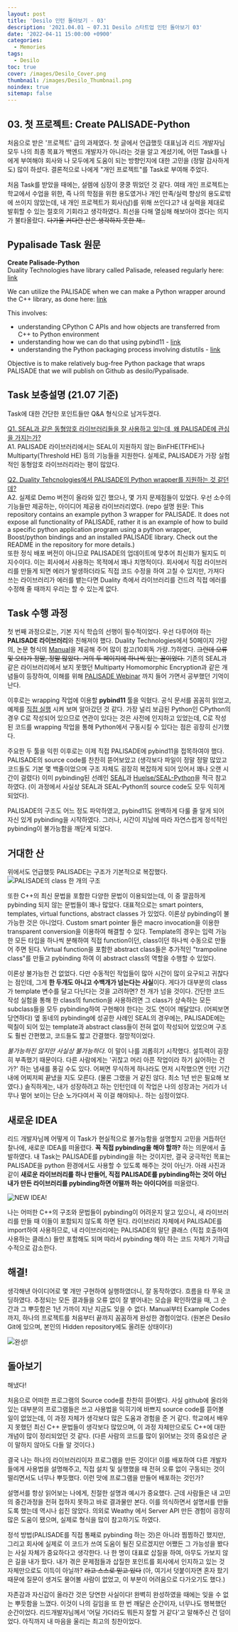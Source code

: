 ```yaml
---
layout: post
title: 'Desilo 인턴 돌아보기 - 03'
description: '2021.04.01 ~ 07.31 Desilo 스타트업 인턴 돌아보기 03'
date: '2022-04-11 15:00:00 +0900'
categories:
  - Memories
tags:
  - Desilo
toc: true
cover: /images/Desilo_Cover.png
thumbnail: /images/Desilo_Thumbnail.png
noindex: true
sitemap: false
---
```


## 03. 첫 프로젝트: Create PALISADE-Python
처음으로 받은 '프로젝트' 급의 과제였다. 첫 글에서 언급했듯 대표님과 리드 개발자님 모두 나의 최종 목표가 백엔드 개발자가 아니라는 것을 알고 계셨기에, 어떤 Task를 나에게 부여해야 회사와 나 모두에게 도움이 되는 방향인지에 대한 고민을 (정말 감사하게도) 많이 하셨다. 결론적으로 나에게 "개인 프로젝트"를 Task로 부여해 주었다. 

<!-- more -->

처음 Task를 받았을 때에는, 설렘에 심장이 쿵쿵 뛰었던 것 같다. 여태 개인 프로젝트는 학교에서 수업을 위한, 즉 나의 학점을 위한 용도였거나 개인 만족/실력 향상의 용도로밖에 쓰이지 않았는데, 내 개인 프로젝트가 회사(남)를 위해 쓰인다고? 내 실력을 제대로 발휘할 수 있는 절호의 기회라고 생각하였다. 최선을 다해 열심해 해보아야 겠다는 의지가 불타올랐다. ~~다가올 커다란 산은 생각하지 못한 채..~~

## Pypalisade Task 원문
**Create Palisade-Python**  
Duality Technologies have library called Palisade, released regularly here: [link](https://gitlab.com/palisade/palisade-release)

We can utilize the PALISADE when we can make a Python wrapper around the C++ library, as done here: [link](https://github.com/Huelse/SEAL-Python/blob/master/src/wrapper.cpp)

This involves:
- understanding CPython C APIs and how objects are transferred from C++ to Python environment
- understanding how we can do that using pybind11 - [link](https://pybind11.readthedocs.io/en/stable/basics.html)
- understanding the Python packaging process involving distutils - [link](https://docs.python.org/3/library/distutils.html)

Objective is to make relatively bug-free Python package that wraps PALISADE that we will publish on Github as desilo/Pypalisade.


## Task 보충설명 (21.07 기준)
Task에 대한 간단한 포인트들만 Q&A 형식으로 남겨두겠다.  

<u>Q1. SEAL과 같은 동형암호 라이브러리들을 잘 사용하고 있는데, 왜 PALISADE에 관심을 가지는가?</u>  
A1. PALISADE 라이브러리에서는 SEAL이 지원하지 않는 BinFHE(TFHE)나 Multiparty(Threshold HE) 등의 기능들을 지원한다. 실제로, PALISADE가 가장 실험적인 동형암호 라이브러리라는 평이 많았다.

<u>Q2. Duality Tehcnologies에서 PALISADE의 Python wrapper를 지원하는 것 같던데?</u>  
A2. 실제로 Demo 버전이 올라와 있긴 했으나, 몇 가지 문제점들이 있었다. 우선 소수의 기능들만 제공하는, 아이디어 제공용 라이브러리였다. (repo 설명 원문: This repository contains an example python 3 wrapper for PALISADE. It does not expose all functionality of PALISADE, rather it is an example of how to build a specific python application program using a python wrapper, Boost/python bindings and an installed PALISADE library. Check out the README in the repository for more details.)   
또한 정식 배포 버전이 아니므로 PALISADE의 업데이트에 맞추어 최신화가 될지도 미지수이다. 이는 회사에서 사용하는 목적에서 꽤나 치명적이다. 회사에서 직접 라이브러리를 만들게 되면 에러가 발생하더라도 직접 코드 수정을 하여 고칠 수 있지만, 가져다 쓰는 라이브러리가 에러를 뱉는다면 Duality 측에서 라이브러리를 건드려 직접 에러를 수정해 줄 때까지 우리는 할 수 있는게 없다.


## Task 수행 과정
첫 번째 과정으로는, 기본 지식 학습의 선행이 필수적이었다. 우선 다루어야 하는 **PALISADE 라이브러리**와 친해져야 했다. Duality Technologies에서 50페이지 가량의, 논문 형식의 [Manual](https://gitlab.com/palisade/palisade-release/-/blob/master/doc/palisade_manual.pdf)을 제공해 주어 많이 참고(10회독 가량..?)하였다. ~~그런데 오류 및 오타가 정말, 정말 많았다. 거의 두 페이지에 하나씩 있는 꼴이었다.~~ 기존의 SEAL과 같은 라이브러리에서 보지 못했던 Multiparty Homomorphic Encryption과 같은 개념들이 등장하여, 이해를 위해 [PALISADE Webinar](https://www.youtube.com/channel/UC1qByOsQina1rpZ8AGl5TZw/videos) 까지 들어 가면서 공부했던 기억이 난다. 

이후로는 wrapping 작업에 이용할 **pybind11** 툴을 익혔다. 공식 문서를 꼼꼼히 읽었고, 예제를 [직접 실행](https://github.com/yxxshin/Yeonsang_Study/tree/master/pybind11) 시켜 보며 알아갔던 것 같다. 가장 널리 보급된 Python인 CPython의 경우 C로 작성되어 있으므로 연관이 있다는 것은 사전에 인지하고 있었는데, C로 작성된 코드를 wrapping 작업을 통해 Python에서 구동시킬 수 있다는 점은 굉장히 신기했다. 

주요한 두 툴을 익힌 이후로는 이제 직접 PALISADE에 pybind11을 접목하여야 했다. PALISADE의 source code를 찬찬히 뜯어보았고 (생각보다 파일이 정말 정말 많았고 코드들도 기본 몇 백줄이었으며 구조 자체도 굉장히 복잡하게 되어 있어서 꽤나 오랜 시간이 걸렸다) 이미 pybinding된 선례인 [SEAL](https://github.com/microsoft/SEAL)과 [Huelse/SEAL-Python](https://github.com/Huelse/SEAL-Python/blob/master/src/wrapper.cpp)을 적극 참고하였다. (이 과정에서 사실상 SEAL과 SEAL-Python의 source code도 모두 익히게 되었다). 

PALISADE의 구조도 어느 정도 파악하였고, pybind11도 완벽하게 다룰 줄 알게 되어 자신 있게 pybinding을 시작하였다. 그러나, 시간이 지남에 따라 자연스럽게 정석적인 pybinding이 불가능함을 깨닫게 되었다. 


## 거대한 산 
위에서도 언급했듯 PALISADE는 구조가 기본적으로 복잡했다.
![PALISADE의 class 한 개의 구조](https://imgur.com/XR2t6Se.png)

또한 C++의 최신 문법을 포함한 다양한 문법이 이용되었는데, 이 중 깔끔하게 pybinding 되지 않는 문법들이 꽤나 많았다. 대표적으로는 smart pointers, templates, virtual functions, abstract classes 가 있었다. 이론상 pybinding이 불가능한 것은 아니었다. Custom smart pointer 들은 macro invocation을 이용한 transparent conversion을 이용하여 해결할 수 있다. Template의 경우는 입력 가능한 모든 타입을 하나씩 분해하여 직접 function이던, class이던 하나씩 수동으로 만들어 주면 된다. Virtual function을 포함한 abstract class들은 추가적인 "trampoline class"를 만들고 pybinding 하여 이 abstract class의 역할을 수행할 수 있었다. 

이론상 불가능한 건 없었다. 다만 수동적인 작업들이 많아 시간이 많이 요구되고 귀찮다는 점인데, 그게 **한 두개도 아니고 수백개가 넘는다는 사실**이다. 게다가 대부분의 class가 template 변수를 달고 다닌다는 것을 고려하면? 천 개가 넘을 것이다. 간단한 코드 작성 실험을 통해 한 class의 function을 사용하려면 그 class가 상속하는 모든 subclass들을 모두 pybinding하여 구현해야 한다는 것도 연이어 깨달았다. (어찌보면 당연하다) 옆 동네의 pybinding에 성공한 사례인 SEAL의 경우에는, PALISADE에는 떡칠이 되어 있는 template과 abstract class들이 전혀 없이 작성되어 있었으며 구조도 훨씬 간편했고, 코드들도 짧고 간결했다. 절망적이었다. 

*불가능하진 않지만 사실상 불가능하다.* 이 말이 나를 괴롭히기 시작했다. 설득력이 굉장히 부족했기 때문이다. 다른 사람에게는 '귀찮고 머리 아픈 작업이라 하기 싫어하는 건가?' 하는 냄새를 풍길 수도 있다. 어쩌면 무식하게 하나라도 먼저 시작했으면 인턴 기간 내에 어찌저찌 끝냈을 지도 모른다. (물론 그랬을 거 같진 않다. 최소 1년 반은 필요해 보였다.) 솔직하게는, 내가 성장하려고 하는 인턴인데 이 작업은 나의 성장과는 거리가 너무나 멀어 보이는 단순 노가다여서 꼭 이걸 해야되나.. 하는 심정이었다.  


## 새로운 IDEA
리드 개발자님께 어떻게 이 Task가 현실적으로 불가능함을 설명할지 고민을 거듭하던 찰나에, 새로운 IDEA를 떠올렸다. **꼭 직접 pybinding을 해야 할까?** 하는 의문에서 출발하였다. 내 Task는 PALISADE를 pybinding을 하는 것이지만, 결국 궁극적인 목표는 PALISADE을 python 환경에서도 사용할 수 있도록 해주는 것이 아닌가. 아래 사진과 같이 **새로운 라이브러리를 하나 만들어, 직접 PALISADE를 pybinding하는 것이 아닌 내가 만든 라이브러리를 pybinding하면 어떨까 하는 아이디어**를 떠올렸다. 

![NEW IDEA!](https://imgur.com/O4z8zMq.png)

나는 어떠한 C++의 구조와 문법들이 pybinding이 어려운지 알고 있으니, 새 라이브러리를 만들 때 이들이 포함되지 않도록 하면 된다. 라이브러리 자체에서 PALISADE를 import하여 사용하므로, 내 라이브러리에는 PALISADE의 말단 클래스 (직접 호출하여 사용하는 클래스) 들만 포함해도 되며 따라서 pybinding 해야 하는 코드 자체가 기하급수적으로 감소한다. 

## 해결!
생각해낸 아이디어로 몇 개만 구현하여 실행하였더니, 잘 동작하였다. 흐름을 타 쭈욱 코딩하였다. 추정되는 모든 결과들을 오류 없이 잘 뱉어내는 모습을 확인하였을 때, 그 순간과 그 뿌듯함은 1년 가까이 지난 지금도 잊을 수 없다. Manual부터 Example Codes까지, 하나의 프로젝트를 처음부터 끝까지 꼼꼼하게 완성한 경험이었다. (원본은 Desilo Git에 있으며, 본인의 Hidden repository에도 올려둔 상태이다)

![완성!](https://imgur.com/CzyRmLx.png)

## 돌아보기 

해냈다!

처음으로 어떠한 프로그램의 Source code를 찬찬히 뜯어봤다. 사실 github에 올라와있는 대부분의 프로그램들은 쓰고 사용법을 익히기에 바쁘지 source code를 뜯어볼 일이 없었는데, 이 과정 자체가 생각보다 많은 도움과 경험을 준 거 같다. 학교에서 배우지 못했던 최신 C++ 문법들이 생각보다 많았으며, 이 과정 자체만으로도 C++에 대한 개념이 많이 정리되었던 것 같다. (다른 사람의 코드를 많이 읽어보는 것의 중요성은 굳이 말하지 않아도 다들 알 것이다.)

결국 나는 하나의 라이브러리이자 프로그램을 만든 것이다! 이를 배포하여 다른 개발자들에게 사용법을 설명해주고, 직접 설치 및 실행했을 때 전혀 오류 없이 구동되는 것이 떨리면서도 너무나 뿌듯했다. 이런 맛에 프로그램을 만들어 배포하는 것인가?

설명서를 항상 읽어보는 나에게, 친절한 설명과 예시가 중요했다. 근데 사람들은 내 고민의 중간과정을 전혀 접하지 못하고 바로 결과물만 본다. 이를 의식하면서 설명서를 만들도록 했는데 역시나 쉽진 않았다. 의외로 Weathy 에서 Server API 만든 경험이 굉장히 많은 도움이 됐으며, 실제로 형식을 많이 참고하기도 하였다.

정석 방법(PALISADE를 직접 통째로 pybinding 하는 것)은 아니라 찜찜하긴 했지만, 그리고 회사에 실제로 이 코드가 쓰여 도움이 될진 모르겠지만 어쨌든 그 가능성을 봤다는 사실 자체가 중요하다고 생각한다. 나 한 명이 대표로 삽질을 하여, 아무도 가보지 않은 길을 내가 팠다. 내가 겪은 문제점들과 삽질한 포인트를 회사에서 인지하고 있는 것 자체만으로도 이득이 아닐까? ~~라고 스스로 믿고 있다~~ (아, 여기서 덧붙이자면 혼자 팠기 때문에 질문이 생겨도 물어볼 사람이 없었고, 이 부분이 어려움으로 다가오기도 했다.) 
 
자존감과 자신감이 올라간 것은 당연한 사실이다! 완벽히 완성하였을 때에는 잊을 수 없는 뿌듯함을 느꼈다. 이것이 나의 길임을 또 한 번 깨달은 순간이자, 너무나도 행복했던 순간이었다. 리드개발자님께서 '어딜 가더라도 뭐든지 잘할 거 같다'고 말해주신 건 덤이었다. 아직까지 내 마음을 울리는 최고의 칭찬이었다.
